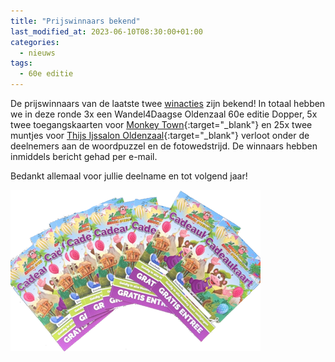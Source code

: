 ```yaml
---
title: "Prijswinnaars bekend"
last_modified_at: 2023-06-10T08:30:00+01:00
categories:
  - nieuws
tags:
  - 60e editie
---
```


De prijswinnaars van de laatste twee [winacties](/winacties) zijn bekend! In totaal hebben we in deze ronde 3x een Wandel4Daagse Oldenzaal 60e editie Dopper, 5x twee toegangskaarten voor [Monkey Town](https://www.monkeytown.eu){:target="_blank"} en 25x twee muntjes voor [Thijs Ijssalon Oldenzaal](https://www.thijs-oldenzaal.nl/){:target="_blank"} verloot onder de deelnemers aan de woordpuzzel en de fotowedstrijd. De winnaars hebben inmiddels bericht gehad per e-mail.  

Bedankt allemaal voor jullie deelname en tot volgend jaar! 
  
![Monkey Town kaartjes](/assets/images/monkeytowntickets.png)